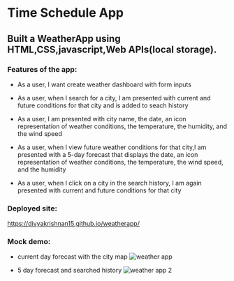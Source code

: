 # Time Schedule App

## Built a WeatherApp using HTML,CSS,javascript,Web APIs(local storage).

### Features of the app:
* As a user, I want create weather dashboard with form inputs

* As a user, when I search for a city, I am presented with current and future conditions for that city and is added to seach history

* As a user, I am presented with city name, the date, an icon representation of weather conditions, the temperature, the humidity, and the wind speed

* As a user, when I view future weather conditions for that city,I am presented with a 5-day forecast that displays the date, an icon representation of weather conditions, the temperature, the wind speed, and the humidity

* As a user, when I click on a city in the search history, I am again presented with current and future conditions for that city


### Deployed site:
https://divyakrishnan15.github.io/weatherapp/

### Mock demo:
* current day forecast with the city map
![weather app](https://github.com/divyakrishnan15/weatherapp/assets/40469923/ad60123b-a6b8-4f35-9e2c-641fbdec57a6)

* 5 day forecast and searched history
![weather app 2](https://github.com/divyakrishnan15/weatherapp/assets/40469923/fe34e3fa-a7fd-43b2-bb14-1c3d593fc886)


